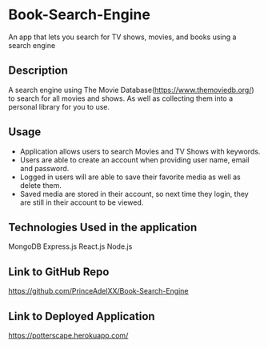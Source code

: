 # Book-Search-Engine

An app that lets you search for TV shows, movies, and books using a search engine

## Description
A search engine using The Movie Database(https://www.themoviedb.org/) to search for all movies and shows. As well as collecting them into a personal library for you to use.


## Usage
- Application allows users to search Movies and TV Shows with keywords.
- Users are able to create an account when providing user name, email and password.
- Logged in users will are able to save their favorite media as well as delete them.
- Saved media are stored in their account, so next time they login, they are still in their account to be viewed. 



## Technologies Used in the application
MongoDB
Express.js
React.js
Node.js

## Link to GitHub Repo

https://github.com/PrinceAdelXX/Book-Search-Engine

## Link to Deployed Application

https://potterscape.herokuapp.com/
